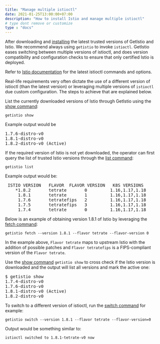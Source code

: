 ```yaml
---
title: "Manage multiple istioctl"
date: 2021-01-25T13:00:00+07:00
description: "How to install Istio and manage multiple istioctl"
# type dont remove or customize
type : "docs"
---
```

After downloading and [installing](/getistio-cli/install-istio) the latest trusted versions of GetIstio and Istio. We recommend always using  `getistio` to invoke `istioctl`. GetIstio eases switching between multiple versions of istioctl, and does version compatibility and configuration checks to ensure that only certified Istio is deployed.

Refer to [Istio documentation](https://istio.io/latest/docs/reference/commands/istioctl) for the latest istioctl commands and options.

Real-life requirements very often dictate the use of a different version of istioctl (than the latest version) or leveraging multiple versions of `istioctl` due custom configuration. The steps to achieve that are explained below.

List the currently downloaded versions of Istio through GetIstio using the [show command](/getistio-cli/reference/getistio_show):

```
getistio show
```

Example output would be
<pre>
1.7.6-distro-v0
1.8.1-distro-v0
1.8.2-distro-v0 (Active)
</pre>

If the required version of Istio is not yet downloaded, the operator can first query the list of trusted Istio versions through the [list command](/getistio-cli/reference/getistio_list):
```
getistio list
```

Example output would be:
<pre>
 ISTIO VERSION   FLAVOR  FLAVOR VERSION   K8S VERSIONS  
    *1.8.2       tetrate       0         1.16,1.17,1.18  
     1.8.1       tetrate       1         1.16,1.17,1.18  
     1.7.6       tetratefips   2         1.16,1.17,1.18  
     1.7.5       tetratefips   3         1.16,1.17,1.18  
     1.7.4       tetrate       0         1.16,1.17,1.18  
</pre>
Below is an example of obtaining version 1.8.1 of Istio by leveraging the [fetch command](/getistio-cli/reference/getistio_fetch):

```
getistio fetch --version 1.8.1 --flavor tetrate --flavor-version 0 
```

In the example above, `Flavor tetrate` maps to upstream Istio with the addition of possible patches and `Flavor tetratefips` is a FIPS-compliant version of the `Flavor tetrate`.

Use the [show command](/getistio-cli/reference/getistio_show) `getistio show` to cross check if the Istio version is downloaded and the output will list all versions and mark the active one:

<pre>
$ getistio show
1.7.4-distro-v0
1.7.6-distro-v0
1.8.1-distro-v0 (Active)
1.8.2-distro-v0
</pre>

To switch to a different version of istioctl, run the [switch command](/getistio-cli/reference/getistio_switch) for example:
```
getistio switch --version 1.8.1 --flavor tetrate --flavor-version=0
```

Output would be something similar to:

```
istioctl switched to 1.8.1-tetrate-v0 now
```

